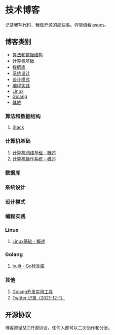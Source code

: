 # 技术博客

记录我写代码、我做开源的那些事。详情请看[issues](https://github.com/zhong-my/blog/issues)。


## 博客类别

- [算法和数据结构](#算法和数据结构)
- [计算机基础](#计算机基础)
- [数据库](#数据库)
- [系统设计](#系统设计)
- [设计模式](#设计模式)
- [编程实践](#编程实践)
- [Linux](#Linux)
- [Golang](#Golang)
- [其他](#其他)

### 算法和数据结构

1. [Stack](https://github.com/zhong-my/blog/issues/2)

### 计算机基础

1. [计算机网络基础 - 概述](https://github.com/zhong-my/blog/issues/6)
2. [计算机操作系统 - 概述](https://github.com/zhong-my/blog/issues/8)

### 数据库

### 系统设计

### 设计模式

### 编程实践

### Linux

1. [Linux基础 - 概述](https://github.com/zhong-my/blog/issues/7)

### Golang

1. [built - Go标准库](https://github.com/zhong-my/blog/issues/3) 

### 其他

1. [Golang开发实用工具](https://github.com/zhong-my/blog/issues/1)
2. [Twitter 记录（2021-12-1）](https://github.com/zhong-my/blog/issues/4)

## 开源协议

博客遵循[MIT](./LICENSE)开源协议，任何人都可以二次创作和分发。
